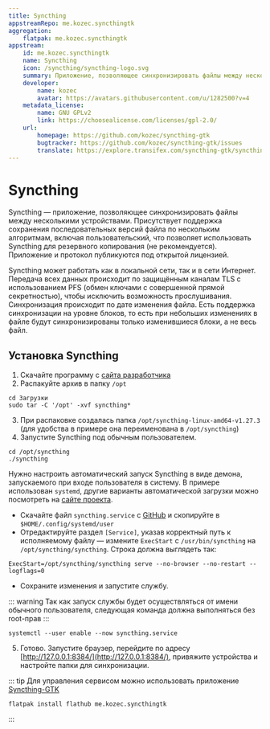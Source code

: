 ```yaml
---
title: Syncthing
appstreamRepo: me.kozec.syncthingtk
aggregation:
    flatpak: me.kozec.syncthingtk
appstream:
    id: me.kozec.syncthingtk
    name: Syncthing
    icon: /syncthing/syncthing-logo.svg
    summary: Приложение, позволяющее синхронизировать файлы между несколькими устройствами.
    developer:
        name: kozec
        avatar: https://avatars.githubusercontent.com/u/1282500?v=4
    metadata_license:
        name: GNU GPLv2
        link: https://choosealicense.com/licenses/gpl-2.0/
    url:
        homepage: https://github.com/kozec/syncthing-gtk
        bugtracker: https://github.com/kozec/syncthing-gtk/issues
        translate: https://explore.transifex.com/syncthing-gtk/syncthing-gtk/
---
```


# Syncthing

Syncthing — приложение, позволяющее синхронизировать файлы между несколькими устройствами. Присутствует поддержка сохранения последовательных версий файла по нескольким алгоритмам, включая пользовательский, что позволяет использовать Syncthing для резервного копирования (не рекомендуется). Приложение и протокол публикуются под открытой лицензией.

Syncthing может работать как в локальной сети, так и в сети Интернет. Передача всех данных происходит по защищённым каналам TLS с использованием PFS (обмен ключами с совершенной прямой секретностью), чтобы исключить возможность прослушивания. Синхронизация происходит по дате изменения файла. Есть поддержка синхронизации на уровне блоков, то есть при небольших изменениях в файле будут синхронизированы только изменившиеся блоки, а не весь файл.

## Установка Syncthing

1. Скачайте программу с [сайта разработчика](https://syncthing.net/downloads/)
2. Распакуйте архив в папку `/opt`

```shell
cd Загрузки
sudo tar -C '/opt' -xvf syncthing*
```

3. При распаковке создалась папка `/opt/syncthing-linux-amd64-v1.27.3` (для удобства в примере она переименована в `/opt/syncthing`)
4. Запустите Syncthing под обычным пользователем.

```shell
cd /opt/syncthing
./syncthing
```

Нужно настроить автоматический запуск Syncthing в виде демона, запускаемого при входе пользователя в систему. В примере использован `systemd`, другие варианты автоматической загрузки можно посмотреть на [сайте проекта](https://docs.syncthing.net/users/autostart.html#linux).

-   Скачайте файл `syncthing.service` c [GitHub](https://github.com/syncthing/syncthing/tree/main/etc/linux-systemd/user) и скопируйте в `$HOME/.config/systemd/user`
-   Отредактируйте раздел `[Service]`, указав корректный путь к исполняемому файлу — измените `ExecStart` c `/usr/bin/syncthing` на `/opt/syncthing/syncthing`. Строка должна выглядеть так:

```
ExecStart=/opt/syncthing/syncthing serve --no-browser --no-restart --logflags=0
```

-   Сохраните изменения и запустите службу.

::: warning
Так как запуск службы будет осуществляться от имени обычного пользователя, следующая команда должна выполняться без root-прав
:::

```shell
systemctl --user enable --now syncthing.service
```

5. Готово. Запустите браузер, перейдите по адресу [http://127.0.0.1:8384/](http://127.0.0.1:8384/), привяжите устройства и настройте папки для синхронизации.

::: tip
Для управления сервисом можно использовать приложение [Syncthing-GTK](https://flathub.org/apps/me.kozec.syncthingtk)

```shell
flatpak install flathub me.kozec.syncthingtk
```

:::
